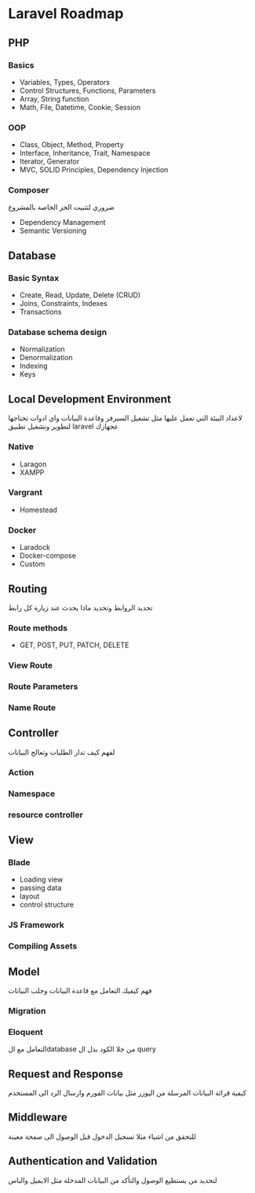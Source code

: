 # Laravel Roadmap

## PHP

### Basics

- Variables, Types, Operators
- Control Structures, Functions, Parameters
- Array, String function
- Math, File, Datetime, Cookie, Session

### OOP

- Class, Object, Method, Property
- Interface, Inheritance, Trait, Namespace
- Iterator, Generator
- MVC, SOLID Principles, Dependency Injection

### Composer

ضروري لتثبيت الحز الخاصة بالمشروع

- Dependency Management
- Semantic Versioning

## Database

### Basic Syntax

- Create, Read, Update, Delete (CRUD)
- Joins, Constraints, Indexes
- Transactions

### Database schema design

- Normalization
- Denormalization
- Indexing
- Keys

## Local Development Environment

لاعداد البيئة التي تعمل عليها مثل تشغيل السيرفر وقاعدة البيانات واي ادوات تحتاجها لتطوير وتشغيل تطبيق laravel عجهازك

### Native

- Laragon
- XAMPP

### Vargrant

- Homestead

### Docker

- Laradock
- Docker-compose
- Custom

## Routing

تحديد الروابط وتحديد ماذا يحدث عند زيارة كل رابط

### Route methods

- GET, POST, PUT, PATCH, DELETE

### View Route

### Route Parameters

### Name Route

## Controller

لفهم كيف تدار الطلبات وتعالج البيانات

### Action

### Namespace

### resource controller

## View

### Blade

- Loading view
- passing data
- layout
- control structure

### JS Framework

### Compiling Assets

## Model

فهم كيفيك التعامل مع قاعدة البيانات وجلب البيانات

### Migration

### Eloquent

التعامل مع الdatabase من خلا الكود بدل ال query

## Request and Response

كيفية قرائة البيانات المرسلة من اليوزر مثل بيانات الفورم وارسال الرد الى المستخدم

## Middleware

للتحقق من اشياء مثلا تسجيل الدخول قبل الوصول الى صفحة معينة

## Authentication and Validation

لتحديد من يستطيع الوصول والتأكد من البيانات المدخلة مثل الايميل والباس
